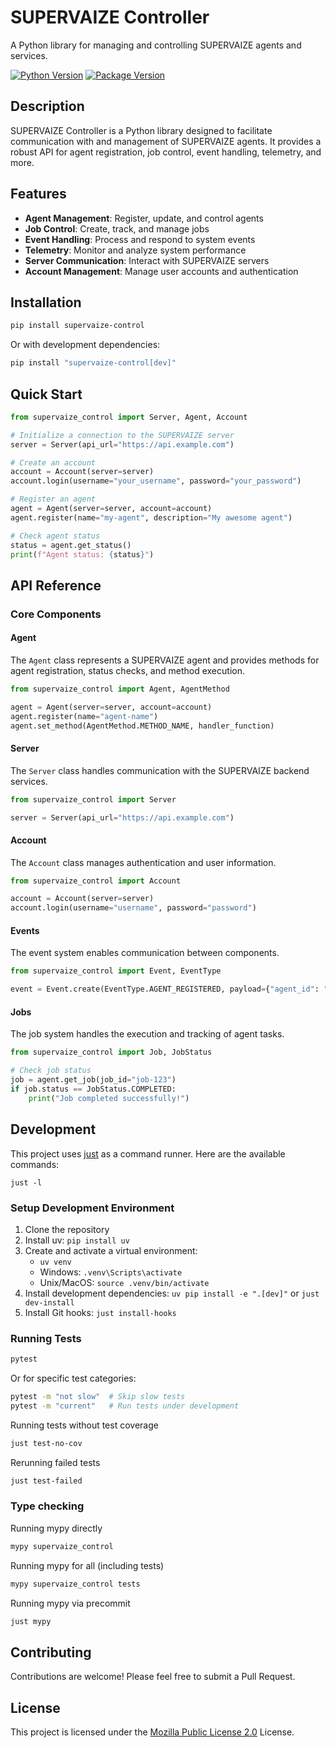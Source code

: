 # SUPERVAIZE Controller

A Python library for managing and controlling SUPERVAIZE agents and services.

[![Python Version](https://img.shields.io/badge/python-3.12-blue.svg)](https://www.python.org/downloads/)
[![Package Version](https://img.shields.io/badge/version-0.1.5-green.svg)](https://github.com/supervaize/supervaize_control)

## Description

SUPERVAIZE Controller is a Python library designed to facilitate communication with and management of SUPERVAIZE agents. It provides a robust API for agent registration, job control, event handling, telemetry, and more.

## Features

- **Agent Management**: Register, update, and control agents
- **Job Control**: Create, track, and manage jobs
- **Event Handling**: Process and respond to system events
- **Telemetry**: Monitor and analyze system performance
- **Server Communication**: Interact with SUPERVAIZE servers
- **Account Management**: Manage user accounts and authentication

## Installation

```bash
pip install supervaize-control
```

Or with development dependencies:

```bash
pip install "supervaize-control[dev]"
```

## Quick Start

```python
from supervaize_control import Server, Agent, Account

# Initialize a connection to the SUPERVAIZE server
server = Server(api_url="https://api.example.com")

# Create an account
account = Account(server=server)
account.login(username="your_username", password="your_password")

# Register an agent
agent = Agent(server=server, account=account)
agent.register(name="my-agent", description="My awesome agent")

# Check agent status
status = agent.get_status()
print(f"Agent status: {status}")
```

## API Reference

### Core Components

#### Agent

The `Agent` class represents a SUPERVAIZE agent and provides methods for agent registration, status checks, and method execution.

```python
from supervaize_control import Agent, AgentMethod

agent = Agent(server=server, account=account)
agent.register(name="agent-name")
agent.set_method(AgentMethod.METHOD_NAME, handler_function)
```

#### Server

The `Server` class handles communication with the SUPERVAIZE backend services.

```python
from supervaize_control import Server

server = Server(api_url="https://api.example.com")
```

#### Account

The `Account` class manages authentication and user information.

```python
from supervaize_control import Account

account = Account(server=server)
account.login(username="username", password="password")
```

#### Events

The event system enables communication between components.

```python
from supervaize_control import Event, EventType

event = Event.create(EventType.AGENT_REGISTERED, payload={"agent_id": "123"})
```

#### Jobs

The job system handles the execution and tracking of agent tasks.

```python
from supervaize_control import Job, JobStatus

# Check job status
job = agent.get_job(job_id="job-123")
if job.status == JobStatus.COMPLETED:
    print("Job completed successfully!")
```

## Development

This project uses [just](https://github.com/casey/just) as a command runner. Here are the available commands:

`just -l`

### Setup Development Environment

1. Clone the repository
2. Install uv: `pip install uv`
3. Create and activate a virtual environment:
   - `uv venv`
   - Windows: `.venv\Scripts\activate`
   - Unix/MacOS: `source .venv/bin/activate`
4. Install development dependencies: `uv pip install -e ".[dev]"` or `just dev-install`
5. Install Git hooks: `just install-hooks`

### Running Tests

```bash
pytest
```

Or for specific test categories:

```bash
pytest -m "not slow"  # Skip slow tests
pytest -m "current"   # Run tests under development
```

Running tests without test coverage

```bash
just test-no-cov
```

Rerunning failed tests

```bash
just test-failed
```

### Type checking

Running mypy directly

```bash
mypy supervaize_control
```

Running mypy for all (including tests)

```bash
mypy supervaize_control tests
```

Running mypy via precommit

```bash
just mypy
```

## Contributing

Contributions are welcome! Please feel free to submit a Pull Request.

## License

This project is licensed under the [Mozilla Public License 2.0](LICENSE.md) License.
